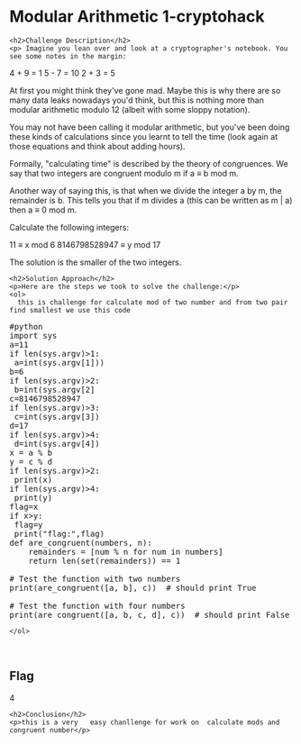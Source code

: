 
<!DOCTYPE html>
<html>

<body>
    <h1>Modular Arithmetic 1-cryptohack</h1>

    <h2>Challenge Description</h2>
    <p> Imagine you lean over and look at a cryptographer's notebook. You see some notes in the margin:

4 + 9 = 1
5 - 7 = 10
2 + 3 = 5

At first you might think they've gone mad. Maybe this is why there are so many data leaks nowadays you'd think, but this is nothing more than modular arithmetic modulo 12 (albeit with some sloppy notation).

You may not have been calling it modular arithmetic, but you've been doing these kinds of calculations since you learnt to tell the time (look again at those equations and think about adding hours).

Formally, "calculating time" is described by the theory of congruences. We say that two integers are congruent modulo m if a ≡ b mod m.

Another way of saying this, is that when we divide the integer a by m, the remainder is b. This tells you that if m divides a (this can be written as m | a) then a ≡ 0 mod m.

Calculate the following integers:

11 ≡ x mod 6
8146798528947 ≡ y mod 17

The solution is the smaller of the two integers.
 
</p>
 
    <h2>Solution Approach</h2>
    <p>Here are the steps we took to solve the challenge:</p>
    <ol>
      this is challenge for calculate mod of two number and from two pair find smallest we use this code
<pre>
#python
import sys
a=11
if len(sys.argv)>1:
 a=int(sys.argv[1]))
b=6
if len(sys.argv)>2:
 b=int(sys.argv[2]
c=8146798528947
if len(sys.argv)>3:
 c=int(sys.argv[3])
d=17
if len(sys.argv)>4:
 d=int(sys.argv[4])
x = a % b
y = c % d
if len(sys.argv)>2:
 print(x)
if len(sys.argv)>4:
 print(y)
flag=x
if x>y:
 flag=y
 print("flag:",flag)
def are_congruent(numbers, n): 
    remainders = [num % n for num in numbers]
    return len(set(remainders)) == 1

# Test the function with two numbers
print(are_congruent([a, b], c))  # should print True

# Test the function with four numbers
print(are_congruent([a, b, c, d], c))  # should print False
</pre>
       
    
    </ol>
<br>
    <h2>Flag</h2>
    <p class="flag">4
</p>

    <h2>Conclusion</h2>
    <p>this is a very   easy chanllenge for work on  calculate mods and congruent number</p>
</body>
</html>

